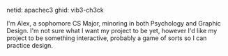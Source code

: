 netid: apachec3
ghid: vib3-ch3ck

I'm Alex, a sophomore CS Major, minoring in both Psychology and Graphic Design. 
I'm not sure what I want my project to be yet, however
I'd like my project to be something interactive, probably a game of sorts so I can practice design. 